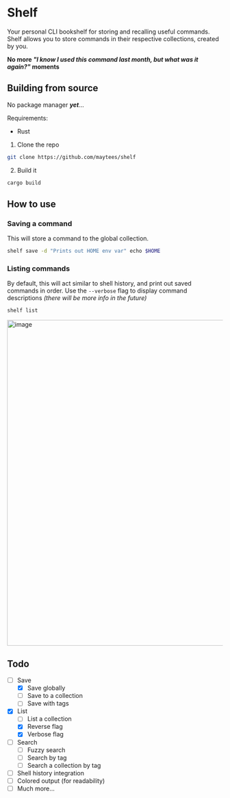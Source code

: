 # Shelf

Your personal CLI bookshelf for storing and recalling useful commands.
Shelf allows you to store commands in their respective collections, created by you.

**No more _"I know I used this command last month, but what was it again?"_ moments**

## Building from source

No package manager **_yet_**...

Requirements:

- Rust

1. Clone the repo

```bash
git clone https://github.com/maytees/shelf
```

2. Build it

```bash
cargo build
```

## How to use

### Saving a command

This will store a command to the global collection.

```bash
shelf save -d "Prints out HOME env var" echo $HOME
```

### Listing commands

By default, this will act similar to shell history, and print out saved commands in order.
Use the `--verbose` flag to display command descriptions *(there will be more info in the future)*

```bash
shelf list
```

<img width="761" alt="image" src="https://github.com/user-attachments/assets/13ab426c-4541-4a10-a7eb-e6fd7eeeaf2b">


## Todo

- [ ] Save
  - [x] Save globally
  - [ ] Save to a collection
  - [ ] Save with tags
- [x] List
  - [ ] List a collection
  - [x] Reverse flag
  - [x] Verbose flag
- [ ] Search
  - [ ] Fuzzy search
  - [ ] Search by tag
  - [ ] Search a collection by tag
- [ ] Shell history integration
- [ ] Colored output (for readability)
- [ ] Much more...
